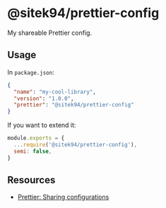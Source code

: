 # @sitek94/prettier-config

My shareable Prettier config.

## Usage

In `package.json`:

```json
{
  "name": "my-cool-library",
  "version": "1.0.0",
  "prettier": "@sitek94/prettier-config"
}
```

If you want to extend it:

```js
module.exports = {
  ...require('@sitek94/prettier-config'),
  semi: false,
}
```

## Resources

- [Prettier: Sharing configurations](https://prettier.io/docs/en/configuration.html#sharing-configurations)
